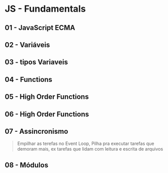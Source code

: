 # JS - Fundamentals

## 01 - JavaScript ECMA
## 02 - Variáveis
## 03 - tipos Variaveis
## 04 - Functions
## 05 - High Order Functions
## 06 - High Order Functions
## 07 - Assincronismo
> Empilhar as terefas no Event Loop, Pilha pra executar tarefas que demoram mais, ex tarefas que lidam com leitura e escrita de arquivos

## 08 - Módulos
